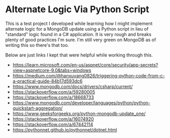 # Alternate Logic Via Python Script

This is a test project I developed while learning how I might implement alternate logic for a MongoDB update using a Python script in lieu of "standard" logic found in a C# application. It is very rough and breaks plenty of good practices I'm sure. I'm still very green on MongoDB as of writing this so there's that too.

Below are just links I kept that were helpful while working through this.

* https://learn.microsoft.com/en-us/aspnet/core/security/app-secrets?view=aspnetcore-9.0&tabs=windows
* https://medium.com/@hanxuyang0826/triggering-python-code-from-c-a-practical-guide-84b17d593dc6
* https://www.mongodb.com/docs/drivers/csharp/current/
* https://stackoverflow.com/a/59280005
* https://stackoverflow.com/a/18668733
* https://www.mongodb.com/developer/languages/python/python-quickstart-aggregation/
* https://www.geeksforgeeks.org/python-mongodb-update_one/
* https://stackoverflow.com/a/16074920
* https://stackoverflow.com/a/67442114
* https://pythonnet.github.io/pythonnet/dotnet.html
